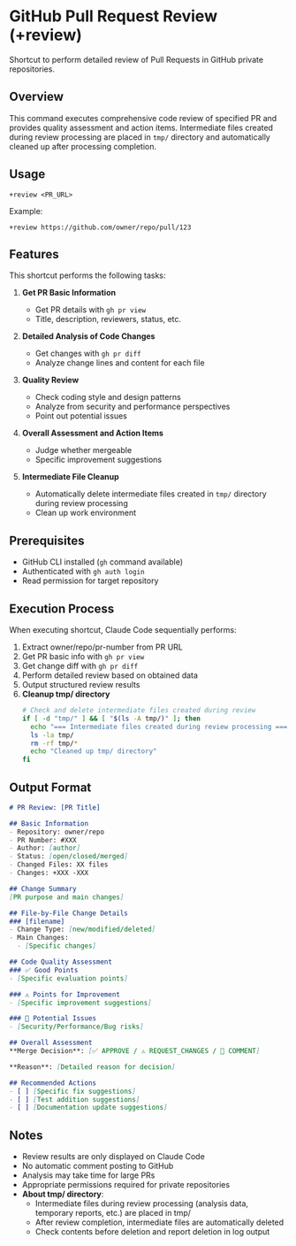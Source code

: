 # GitHub Pull Request Review (+review)

Shortcut to perform detailed review of Pull Requests in GitHub private repositories.

## Overview

This command executes comprehensive code review of specified PR and provides quality assessment and action items. Intermediate files created during review processing are placed in `tmp/` directory and automatically cleaned up after processing completion.

## Usage

```
+review <PR_URL>
```

Example:
```
+review https://github.com/owner/repo/pull/123
```

## Features

This shortcut performs the following tasks:

1. **Get PR Basic Information**
   - Get PR details with `gh pr view`
   - Title, description, reviewers, status, etc.

2. **Detailed Analysis of Code Changes**
   - Get changes with `gh pr diff`
   - Analyze change lines and content for each file

3. **Quality Review**
   - Check coding style and design patterns
   - Analyze from security and performance perspectives
   - Point out potential issues

4. **Overall Assessment and Action Items**
   - Judge whether mergeable
   - Specific improvement suggestions

5. **Intermediate File Cleanup**
   - Automatically delete intermediate files created in `tmp/` directory during review processing
   - Clean up work environment

## Prerequisites

- GitHub CLI installed (`gh` command available)
- Authenticated with `gh auth login`
- Read permission for target repository

## Execution Process

When executing shortcut, Claude Code sequentially performs:

1. Extract owner/repo/pr-number from PR URL
2. Get PR basic info with `gh pr view`
3. Get change diff with `gh pr diff`
4. Perform detailed review based on obtained data
5. Output structured review results
6. **Cleanup tmp/ directory**
   ```bash
   # Check and delete intermediate files created during review
   if [ -d "tmp/" ] && [ "$(ls -A tmp/)" ]; then
     echo "=== Intermediate files created during review processing ==="
     ls -la tmp/
     rm -rf tmp/*
     echo "Cleaned up tmp/ directory"
   fi
   ```

## Output Format

```markdown
# PR Review: [PR Title]

## Basic Information
- Repository: owner/repo
- PR Number: #XXX
- Author: [author]
- Status: [open/closed/merged]
- Changed Files: XX files
- Changes: +XXX -XXX

## Change Summary
[PR purpose and main changes]

## File-by-File Change Details
### [filename]
- Change Type: [new/modified/deleted]
- Main Changes:
  - [Specific changes]

## Code Quality Assessment
### ✅ Good Points
- [Specific evaluation points]

### ⚠️ Points for Improvement  
- [Specific improvement suggestions]

### 🚨 Potential Issues
- [Security/Performance/Bug risks]

## Overall Assessment
**Merge Decision**: [✅ APPROVE / ⚠️ REQUEST_CHANGES / 💬 COMMENT]

**Reason**: [Detailed reason for decision]

## Recommended Actions
- [ ] [Specific fix suggestions]
- [ ] [Test addition suggestions]  
- [ ] [Documentation update suggestions]
```

## Notes

- Review results are only displayed on Claude Code
- No automatic comment posting to GitHub
- Analysis may take time for large PRs
- Appropriate permissions required for private repositories
- **About tmp/ directory**:
  - Intermediate files during review processing (analysis data, temporary reports, etc.) are placed in tmp/
  - After review completion, intermediate files are automatically deleted
  - Check contents before deletion and report deletion in log output